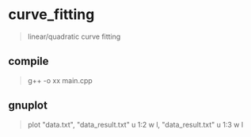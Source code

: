 # curve_fitting
> linear/quadratic curve fitting

## compile
> g++ -o xx main.cpp

## gnuplot 
> plot "data.txt", "data_result.txt" u 1:2 w l, "data_result.txt" u 1:3 w l

